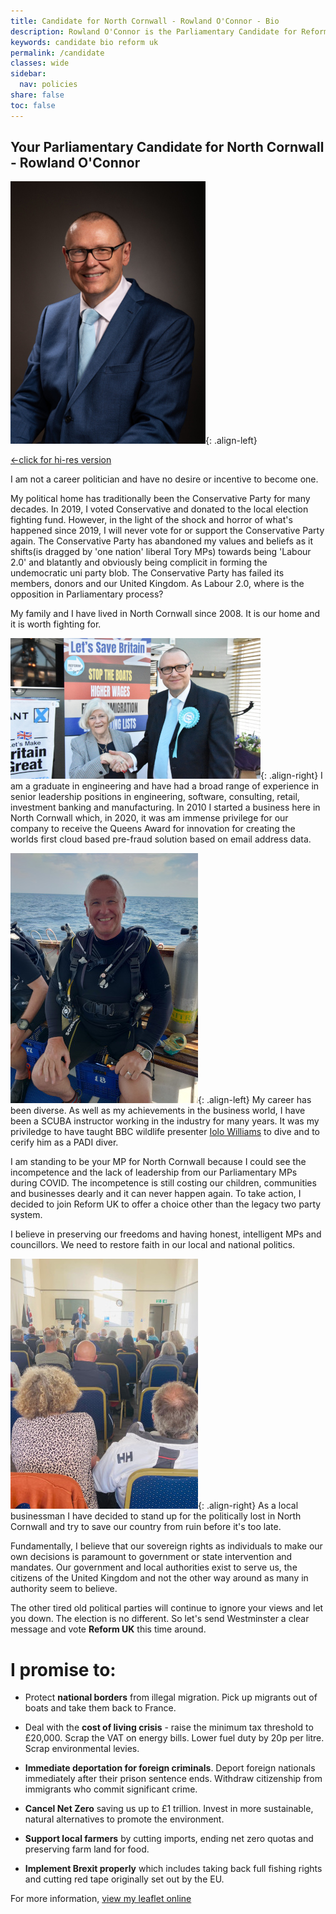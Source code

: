 ```yaml
---
title: Candidate for North Cornwall - Rowland O'Connor - Bio
description: Rowland O'Connor is the Parliamentary Candidate for Reform UK in the upcoming 2024 General Election. 
keywords: candidate bio reform uk
permalink: /candidate
classes: wide
sidebar:
  nav: policies
share: false
toc: false
---
```



## Your Parliamentary Candidate for North Cornwall - Rowland O'Connor

![Rowland O'Connor][Rowland O'Connor]{: .align-left}

[&lt;-click for hi-res version][3]

I am not a career politician and have no desire or incentive to become one.

My political home has traditionally been the Conservative Party for many decades.
In 2019, I voted Conservative and donated to the local election fighting fund.
However, in the light of the shock and horror of what's happened since 2019, I 
will never vote for or support the Conservative Party again. The Conservative Party
has abandoned my values and beliefs as it shifts(is dragged by 'one nation' liberal Tory MPs)
towards being 'Labour 2.0' and blatantly and obviously being complicit
in forming the undemocratic uni party blob. The Conservative Party has failed
its members, donors and our United Kingdom. As Labour 2.0, where is the opposition
in Parliamentary process?

My family and I have lived in North Cornwall since 2008. It is our home and it
is worth fighting for.

![With Ann Widdecombe][4]{: .align-right}
I am a graduate in engineering and have had a broad range of experience in 
senior leadership positions in engineering, software, consulting, retail,
investment banking and manufacturing. In 2010 I started a business here in
North Cornwall which, in 2020, it was am immense privilege for our company to
receive the Queens Award for innovation for creating the worlds first cloud
based pre-fraud solution based on email address data.

![SCUBA][5]{: .align-left}
My career has been diverse. As well as my achievements in the business world, I
have been a SCUBA instructor working in the industry for many years. It was my
priviledge to have taught BBC wildlife presenter [Iolo Williams][Iolo Williams]
to dive and to cerify him as a PADI diver.

I am standing to be your MP for North Cornwall because I could see the 
incompetence and the lack of leadership from our Parliamentary MPs during COVID. 
The incompetence is still costing our children, communities and businesses
dearly and it can never happen again.
To take action, I decided to join Reform UK to offer a choice other than the
legacy two party system.

I believe in preserving our freedoms and having honest, intelligent MPs and
councillors. We need to restore faith in our local and national politics.

![Meeting][6]{: .align-right}
As a local businessman I have decided to stand up for the politically lost in 
North Cornwall and try to save our country from ruin before it's too late.

Fundamentally, I believe that our sovereign rights as individuals to make our own
decisions is paramount to government or state intervention and mandates. Our
government and local authorities exist to serve us, the citizens of the United
Kingdom and not the other way around as many in authority seem to believe.

The other tired old political parties will continue to ignore your views and 
let you down. The election is no different. So let's send Westminster a clear
message and vote **Reform UK** this time around.

# I promise to:

* Protect **national borders** from illegal migration. Pick up migrants out of
boats and take them back to France.

* Deal with the **cost of living crisis** - raise the minimum tax threshold to
£20,000. Scrap the VAT on energy bills. Lower fuel duty by 20p per litre. Scrap
environmental levies.

* **Immediate deportation for foreign criminals**. Deport foreign nationals
immediately after their prison sentence ends. Withdraw citizenship from
immigrants who commit significant crime.

* **Cancel Net Zero** saving us up to £1 trillion. Invest in more sustainable,
natural alternatives to promote the environment.

* **Support local farmers** by cutting imports, ending net zero quotas and 
preserving farm land for food.

* **Implement Brexit properly** which includes taking back full fishing rights
and cutting red tape originally set out by the EU.

For more information, [view my leaflet online][1]


[Rowland O'Connor]: /assets/images/ro-bio-photo-4-312x420.jpg "Rowland"
[1]: https://bit.ly/nc-leaf-fb1
[2]: /assets/images/ro-bio-photo-4-1280x950.jpg
[3]: /assets/images/ro-bio-photo-4-2968x4000.jpg
[4]: /assets/images/ro-aw-400x225.jpg
[5]: /assets/images/ro-scuba-1-300x400.jpg
[Iolo Williams]: https://iolowilliams.co.uk/
[6]: /assets/images/ro-meet-1-400x300.jpg
